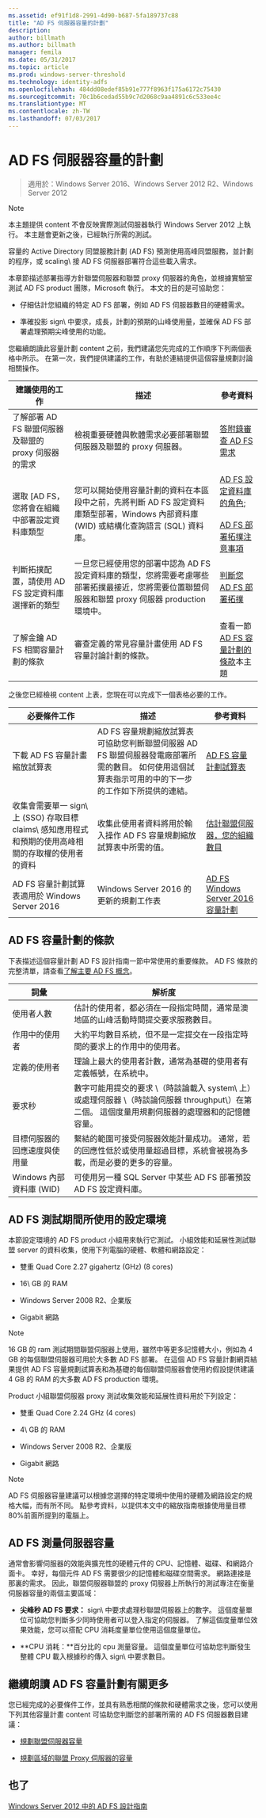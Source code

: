 ```yaml
---
ms.assetid: ef91f1d8-2991-4d90-b687-5fa189737c88
title: "AD FS 伺服器容量的計劃"
description: 
author: billmath
ms.author: billmath
manager: femila
ms.date: 05/31/2017
ms.topic: article
ms.prod: windows-server-threshold
ms.technology: identity-adfs
ms.openlocfilehash: 484dd08edef85b91e777f8963f175a6172c75430
ms.sourcegitcommit: 70c1b6cedad55b9c7d2068c9aa4891c6c533ee4c
ms.translationtype: MT
ms.contentlocale: zh-TW
ms.lasthandoff: 07/03/2017
---
```

# <a name="planning-for-ad-fs-server-capacity"></a>AD FS 伺服器容量的計劃

>適用於：Windows Server 2016、Windows Server 2012 R2、Windows Server 2012

  
> [!NOTE]  
> 本主題提供 content 不會反映實際測試伺服器執行 Windows Server 2012 上執行。 本主題會更新之後，已經執行所需的測試。  
  
容量的 Active Directory 同盟服務計劃 \(AD FS\) 預測使用高峰同盟服務，並計劃的程序，或 scaling\ 接 AD FS 伺服器部署符合這些載入需求。  
  
本章節描述部署指導方針聯盟伺服器和聯盟 proxy 伺服器的角色，並根據實驗室測試 AD FS product 團隊，Microsoft 執行。 本文的目的是可協助您：  
  
-   仔細估計您組織的特定 AD FS 部署，例如 AD FS 伺服器數目的硬體需求。  
  
-   準確投影 sign\ 中要求，成長，計劃的預期的山峰使用量，並確保 AD FS 部署處理預期尖峰使用的功能。  
  
您繼續朗讀此容量計劃 content 之前，我們建議您先完成的工作順序下列兩個表格中所示。 在第一次，我們提供建議的工作，有助於連結提供這個容量規劃討論相關操作。  
  
|建議使用的工作|描述|參考資料|  
|--------------------|---------------|-------------|  
|了解部署 AD FS 聯盟伺服器及聯盟的 proxy 伺服器的需求|檢視重要硬體與軟體需求必要部署聯盟伺服器及聯盟的 proxy 伺服器。|[答附錄審查 AD FS 需求](Appendix-A--Reviewing-AD-FS-Requirements.md)|  
|選取 [AD FS，您將會在組織中部署設定資料庫類型|您可以開始使用容量計劃的資料在本區段中之前，先將判斷 AD FS 設定資料庫類型部署，Windows 內部資料庫 \(WID\) 或結構化查詢語言 \(SQL\) 資料庫。|[AD FS 設定資料庫的角色](../../ad-fs/technical-reference/The-Role-of-the-AD-FS-Configuration-Database.md);<br /><br />[AD FS 部署拓撲注意事項](AD-FS-Deployment-Topology-Considerations.md)|  
|判斷拓撲配置，請使用 AD FS 設定資料庫選擇新的類型|一旦您已經使用您的部署中認為 AD FS 設定資料庫的類型，您將需要考慮哪些部署拓撲最接近，您將需要位置聯盟伺服器和聯盟 proxy 伺服器 production 環境中。|[判斷您 AD FS 部署拓撲](Determine-Your-AD-FS-Deployment-Topology.md)|  
|了解金鑰 AD FS 相關容量計劃的條款|審查定義的常見容量計畫使用 AD FS 容量討論計劃的條款。|查看一節[AD FS 容量計劃的條款](Planning-for-AD-FS-Server-Capacity.md#bk_terms)本主題|  
  
之後您已經檢視 content 上表，您現在可以完成下一個表格必要的工作。  
  
|必要條件工作|描述|參考資料|  
|---------------------|---------------|-------------|  
|下載 AD FS 容量計畫縮放試算表|AD FS 容量規劃縮放試算表可協助您判斷聯盟伺服器 AD FS 聯盟伺服器發電廠部署所需的數目。 如何使用這個試算表指示可用的中的下一步的工作如下所提供的連結。|[AD FS 容量計劃試算表](http://adfsdocs.blob.core.windows.net/adfs/ADFSCapacityPlanning.xlsx)|  
|收集會需要單一 sign\ 上 \(SSO\) 存取目標 claims\ 感知應用程式和預期的使用高峰相關的存取權的使用者的資料|收集此使用者資料將用於輸入操作 AD FS 容量規劃縮放試算表中所需的值。|[估計聯盟伺服器，您的組織數目](Planning-for-Federation-Server-Capacity.md#bk_estimatefs)|  
|AD FS 容量計劃試算表適用於 Windows Server 2016|Windows Server 2016 的更新的規劃工作表|[AD FS Windows Server 2016 容量計劃](http://adfsdocs.blob.core.windows.net/adfs/ADFSCapacity2016.xlsx)  
  
## <a name="bk_terms"></a>AD FS 容量計劃的條款  
下表描述這個容量計劃 AD FS 設計指南一節中常使用的重要條款。 AD FS 條款的完整清單，請查看[了解主要 AD FS 概念](../../ad-fs/technical-reference/Understanding-Key-AD-FS-Concepts.md)。  
  
|詞彙|解析度|  
|--------|--------------|  
|使用者人數|估計的使用者，都必須在一段指定時間，通常是澳地區的山峰活動時間提交要求服務數目。|  
|作用中的使用者|大約平均數目系統，但不是一定提交在一段指定時間的要求上的作用中的使用者。|  
|定義的使用者|理論上最大的使用者計數，通常為基礎的使用者有定義帳號，在系統中。|  
|要求秒|數字可能用提交的要求 \（時談論載入 system\ 上）或處理伺服器 \（時談論伺服器 throughput\）在第二個。 這個度量用規劃伺服器的處理器和的記憶體容量。|  
|目標伺服器的回應速度與使用量|繫結的範圍可接受伺服器效能計量成功。 通常，若的回應性低於或使用量超過目標，系統會被視為多載，而是必要的更多的容量。|  
|Windows 內部資料庫 \(WID\)|可使用另一種 SQL Server 中某些 AD FS 部署預設 AD FS 設定資料庫。|  
  
## <a name="configuration-environment-used-during-ad-fs-testing"></a>AD FS 測試期間所使用的設定環境  
本節設定環境的 AD FS product 小組用來執行它測試。 小組效能和延展性測試聯盟 server 的資料收集，使用下列電腦的硬體、軟體和網路設定：  
  
-   雙重 Quad Core 2.27 gigahertz \(GHz\) \(8 cores\)  
  
-   16\ GB 的 RAM  
  
-   Windows Server 2008 R2、企業版  
  
-   Gigabit 網路  
  
> [!NOTE]  
> 16 GB 的 ram 測試期間聯盟伺服器上使用，雖然中等更多記憶體大小，例如為 4 GB 的每個聯盟伺服器可用於大多數 AD FS 部署。 在這個 AD FS 容量計劃網頁結果提供 AD FS 容量規劃試算表和為基礎的每個聯盟伺服器會使用約假設提供建議 4 GB 的 RAM 的大多數 AD FS production 環境。  
  
Product 小組聯盟伺服器 proxy 測試收集效能和延展性資料用於下列設定：  
  
-   雙重 Quad Core 2.24 GHz \(4 cores\)  
  
-   4\ GB 的 RAM  
  
-   Windows Server 2008 R2、企業版  
  
-   Gigabit 網路  
  
> [!NOTE]  
> AD FS 伺服器容量建議可以根據您選擇的特定環境中使用的硬體及網路設定的規格大幅，而有所不同。 點參考資料，以提供本文中的縮放指南根據使用量目標 80%前面所提到的電腦上。  
  
## <a name="measure-ad-fs-server-capacity"></a>AD FS 測量伺服器容量  
通常會影響伺服器的效能與擴充性的硬體元件的 CPU、記憶體、磁碟、和網路介面卡。 幸好，每個元件 AD FS 需要很少的記憶體和磁碟空間需求。 網路連接是那裏的需求。 因此，聯盟伺服器聯盟的 proxy 伺服器上所執行的測試專注在衡量伺服器容量的兩個主要區域：  
  
-   **尖峰秒 AD FS 要求：** sign\ 中要求處理秒聯盟伺服器上的數字。 這個度量單位可協助您判斷多少同時使用者可以登入指定的伺服器。 了解這個度量單位效果效能，您可以搭配 CPU 消耗度量單位使用這個度量單位。  
  
-   **CPU 消耗：**百分比的 cpu 測量容量。 這個度量單位可協助您判斷發生整體 CPU 載入根據秒的傳入 sign\ 中要求數目。  
  
## <a name="continue-reading-more-about-ad-fs-capacity-planning"></a>繼續朗讀 AD FS 容量計劃有關更多  
您已經完成的必要條件工作，並具有熟悉相關的條款和硬體需求之後，您可以使用下列其他容量計畫 content 可協助您判斷您的部署所需的 AD FS 伺服器數目建議：  
  
-   [規劃聯盟伺服器容量](Planning-for-Federation-Server-Capacity.md)  
  
-   [規劃區域的聯盟 Proxy 伺服器的容量](Planning-for-Federation-Server-Proxy-Capacity.md)  
  
## <a name="see-also"></a>也了
[Windows Server 2012 中的 AD FS 設計指南](AD-FS-Design-Guide-in-Windows-Server-2012.md)
